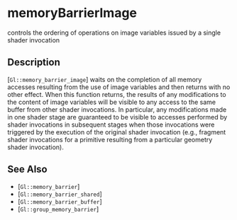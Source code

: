 # memoryBarrierImage
controls the ordering of operations on image variables issued by a
  single shader invocation

## Description
[`Gl::memory_barrier_image`] waits on the completion of all memory
  accesses resulting from the use of image variables and then returns
  with no other effect. When this function returns, the results of any
  modifications to the content of image variables will be visible to any
  access to the same buffer from other shader invocations. In
  particular, any modifications made in one shader stage are guaranteed
  to be visible to accesses performed by shader invocations in
  subsequent stages when those invocations were triggered by the
  execution of the original shader invocation (e.g., fragment shader
  invocations for a primitive resulting from a particular geometry
  shader invocation).

## See Also
- [`Gl::memory_barrier`]
- [`Gl::memory_barrier_shared`]
- [`Gl::memory_barrier_buffer`]
- [`Gl::group_memory_barrier`]
